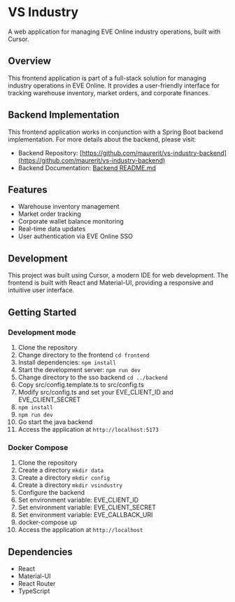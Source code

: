 # VS Industry

A web application for managing EVE Online industry operations, built with Cursor.

## Overview

This frontend application is part of a full-stack solution for managing industry operations in EVE Online. It provides a user-friendly interface for tracking warehouse inventory, market orders, and corporate finances.

## Backend Implementation

This frontend application works in conjunction with a Spring Boot backend implementation. For more details about the backend, please visit:

- Backend Repository: [https://github.com/maurerit/vs-industry-backend](https://github.com/maurerit/vs-industry-backend)
- Backend Documentation: [Backend README.md](https://github.com/maurerit/vs-industry-backend/blob/main/README.md)

## Features

- Warehouse inventory management
- Market order tracking
- Corporate wallet balance monitoring
- Real-time data updates
- User authentication via EVE Online SSO

## Development

This project was built using Cursor, a modern IDE for web development. The frontend is built with React and Material-UI, providing a responsive and intuitive user interface.

## Getting Started

### Development mode
1. Clone the repository
2. Change directory to the frontend `cd frontend`
3. Install dependencies: `npm install`
4. Start the development server: `npm run dev`
5. Change directory to the sso backend `cd ../backend`
6. Copy src/config.template.ts to src/config.ts 
7. Modify src/config.ts and set your EVE_CLIENT_ID and EVE_CLIENT_SECRET
8. `npm install`
9. `npm run dev`
10. Go start the java backend 
11. Access the application at `http://localhost:5173`

### Docker Compose
1. Clone the repository
2. Create a directory `mkdir data`
3. Create a directory `mkdir config`
4. Create a directory `mkdir vsindustry`
5. Configure the backend
6. Set environment variable: EVE_CLIENT_ID
7. Set environment variable: EVE_CLIENT_SECRET
8. Set environment variable: EVE_CALLBACK_URI
6. docker-compose up
7. Access the application at `http://localhost`

## Dependencies

- React
- Material-UI
- React Router
- TypeScript 